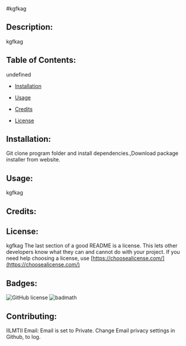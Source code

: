 #kgfkag
## Description:
kgfkag
## Table of Contents:
undefined
* [Installation](#installation)
        
* [Usage](#usage)
* [Credits](#credits)
* [License](#license)
        
## Installation:
Git clone program folder and install dependencies.,Download package installer from website.
## Usage:
kgfkag
## Credits:
        
## License:
kgfkag
The last section of a good README is a 
        license. This lets other developers know what they can and cannot 
        do with your project. If you need help choosing a license, use 
        [https://choosealicense.com/](https://choosealicense.com/)
## Badges:
        
![GitHub license](https://img.shields.io/github/license/Naereen/StrapDown.js.svg)
![badmath](https://img.shields.io/github/languages/top/nielsenjared/badmath)
    
## Contributing: 
IILMTII
Email: Email is set to Private. Change Email privacy settings in Github, to log.
